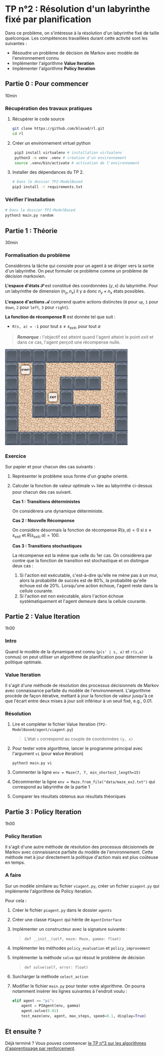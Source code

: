 # TP n°2 : Résolution d'un labyrinthe fixé par planification

Dans ce problème, on s'intéresse à la résolution d'un labyrinthe fixé de taille quelconque. Les compétences travaillées durant cette activité sont les suivantes :

- Résoudre un problème de décision de Markov avec modèle de l'environnement connu
- Implémenter l'algorithme **Value Iteration**
- Implémenter l'algorithme **Policy Iteration**

## Partie 0 : Pour commencer

10min

### Récupération des travaux pratiques

1. Récupérer le code source

   ```bash
   git clone https://github.com/blavad/rl.git
   cd rl
   ```

2. Créer un environnement virtuel python

   ```bash
    pip3 install virtualenv # installation virtualenv
    python3 -m venv .venv # création d'un environnement
    source .venv/bin/activate # activation de l'environnement
   ```

3. Installer des dépendances du TP 2.
   ```bash
   # Dans le dossier TP2-ModelBased
   pip3 install -r requirements.txt
   ```

### Vérifier l'installation

```bash
# Dans le dossier TP2-ModelBased
python3 main.py random
```

## Partie 1 : Théorie

30min

### Formalisation du problème

Considérons la tâche qui consiste pour un agent à se diriger vers la sortie d'un labyrinthe. On peut formuler ce problème comme un problème de décision markovien.

**L'espace d'états $\mathcal{S}$** est constitué des coordonnées $(y, x)$ du labyrinthe. Pour un labyrinthe de dimension $(n_y, n_x)$ il y a donc $n_y \times n_x$ états possibles.

**L'espace d'actions $\mathcal{A}$** comprend quatre actions distinctes (`0` pour `up`, `1` pour `down`, `2` pour `left`, `3` pour `right`).

**La fonction de récompense R** est donnée tel que suit :

- `R(s, a) = -1` pour tout $s \neq s_{exit}$, pour tout $a$

> **_Remarque :_** l'objectif est atteint quand l'agent atteint le point _exit_ et dans ce cas, l'agent perçoit une récompense nulle.

<!-- **Le gain $G_t$** -->

 <!-- est donné par $G_t = \sum_{k=0}^{N} \gamma^{k} R(s_{t+k+1}, a_{t+k +1})$ avec $\gamma = 1$ -->

  <img src="./assets/MazeEx2NR.png" width="400" title="hover text">

### Exercice

Sur papier et pour chacun des cas suivants :

1. Représenter le problème sous forme d'un graphe orienté.
2. Calculer la fonction de valeur optimale $v_*$ liée au labyrinthe ci-dessus pour chacun des cas suivant.

   **Cas 1 : Transitions déterministes**

   On considèrera une dynamique déterministe.

   **Cas 2 : Nouvelle Récomponse**

   On considère désormais la fonction de récompense $R(s, a) = 0$ si $s \neq s_{exit}$ et $R(s_{exit}, a) = 100$.

   **Cas 3 : Transitions stochastiques**

   La récompense est la même que celle du 1er cas. On considèrera par contre que la fonction de transition est stochastique et on distingue deux cas :

   1. Si l'action est exécutable, c'est-à-dire qu'elle ne mène pas à un mur, alors la probabilité de succès est de 80%, la probabilité qu'elle échoue est de 20%. Lorsqu'une action échoue, l'agent reste dans la cellule courante.
   2. Si l'action est non exécutable, alors l'action échoue systématiquement et l'agent demeure dans la cellule courante.

## Partie 2 : Value Iteration

1h00

### Intro

Quand le modèle de la dynamique est connu (`p(s' | s, a)` et `r(s,a)` connus) on peut utiliser un algorithme de planification pour déterminer la politique optimale.

### Value Iteration

Il s'agit d'une méthode de résolution des processus décisionnels de Markov avec connaissance parfaite du modèle de l'environnement. L'algorithme procède de façon itérative, mettant à jour la fonction de valeur jusqu'à ce que l'écart entre deux mises à jour soit inférieur à un seuil fixé, e.g., 0.01.

### Résolution

1. Lire et compléter le fichier Value Iteration (`TP2-ModelBased/agent/viagent.py`)

   > L'état `s` correspond au couple de coordonnées `(y, x)`

1. Pour tester votre algorithme, lancer le programme principal avec l'argument `vi` (pour **v**alue **i**teration)

   ```
   python3 main.py vi
   ```

1. Commenter la ligne `env = Maze(7, 7, min_shortest_length=15)`
1. Décommenter la ligne `env = Maze.from_file("data/maze_ex2.txt")` qui correspond au labyrinthe de la partie 1
1. Comparer les résultats obtenus aux résultats théoriques

## Partie 3 : Policy Iteration

1h00

### Policy Iteration

Il s'agit d'une autre méthode de résolution des processus décisionnels de Markov avec connaissance parfaite du modèle de l'environnement. Cette méthode met à jour directement la politique d'action mais est plus coûteuse en temps.

### A faire

Sur un modèle similaire au fichier `viagent.py`, créer un fichier `piagent.py` qui implémente l'algorithme de Policy Iteration.

Pour cela :

1. Créer le fichier `piagent.py` dans le dossier `agents`
1. Créer une classe `PIAgent` qui hérite de `AgentInterface`
1. Implémenter un constructeur avec la signature suivante :

   > `def __init__(self, maze: Maze, gamma: float)`

1. Implémenter les méthodes `policy_evaluation` et `policy_improvement`

1. Implémenter la méthode `solve` qui résout le problème de décision

   > `def solve(self, error: float)`

1. Surcharger la méthode `select_action`

1. Modifier le fichier `main.py` pour tester votre algorithme. On pourra notamment insérer les lignes suivantes à l'endroit voulu :

   ```python
   elif agent == "pi":
       agent = PIAgent(env, gamma)
       agent.solve(0.01)
       test_maze(env, agent, max_steps, speed=0.1, display=True)
   ```

## Et ensuite ?

Déjà terminé ? Vous pouvez commencer [le TP n°3 sur les algorithmes d'apprentissage par renforcement](../TP3-ModelFree/README.md).
